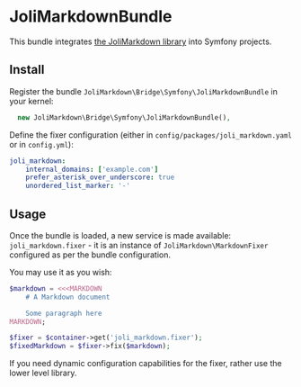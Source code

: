 # JoliMarkdownBundle

This bundle integrates [the JoliMarkdown library](https://github.com/jolicode/JoliMarkdown) into Symfony projects.

## Install

Register the bundle `JoliMarkdown\Bridge\Symfony\JoliMarkdownBundle` in your kernel:

```php
  new JoliMarkdown\Bridge\Symfony\JoliMarkdownBundle(),
```

Define the fixer configuration (either in `config/packages/joli_markdown.yaml` or in `config.yml`):

```yaml
joli_markdown:
    internal_domains: ['example.com']
    prefer_asterisk_over_underscore: true
    unordered_list_marker: '-'
```

## Usage

Once the bundle is loaded, a new service is made available: `joli_markdown.fixer` - it is an instance of `JoliMarkdown\MarkdownFixer` configured as per the bundle configuration.

You may use it as you wish:

```php
$markdown = <<<MARKDOWN
    # A Markdown document

    Some paragraph here
MARKDOWN;

$fixer = $container->get('joli_markdown.fixer');
$fixedMarkdown = $fixer->fix($markdown);
```

If you need dynamic configuration capabilities for the fixer, rather use the lower level library.
